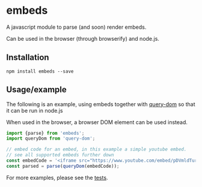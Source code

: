 # embeds

A javascript module to parse (and soon) render embeds.

Can be used in the browser (through browserify) and node.js.

## Installation

```shell
npm install embeds --save
```

## Usage/example

The following is an example, using embeds together with [query-dom](https://www.npmjs.com/package/query-dom) so that it can be run in node.js

When used in the browser, a browser DOM element can be used instead.

```js
import {parse} from 'embeds';
import queryDom from 'query-dom';

// embed code for an embed, in this example a simple youtube embed.
// see all supported embeds further down
const embedCode = '<iframe src="https://www.youtube.com/embed/pDVmldTurqk"></iframe>';
const parsed = parse(queryDom(embedCode));
```

For more examples, please see the [tests](https://github.com/micnews/embeds/blob/master/test.js).
